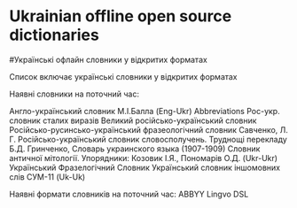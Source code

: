 # Ukrainian offline open source dictionaries 
#Українські офлайн словники у відкритих форматах

Список включає українські словники у відкритих форматах

Наявні словники на поточний час:

Англо-український словник М.І.Балла (Eng-Ukr) Abbreviations
Рос-укр. словник сталих виразів
Великий російсько-український словник
Російсько-русинсько-український фразеологічний словник
Савченко, Л. Г. Російсько-український словник словосполучень. Труднощі перекладу
Б.Д. Гринченко, Словарь украинского языка (1907-1909)
Словник античної мітології. Упорядники: Козовик І.Я., Пономарів О.Д. (Ukr-Ukr)
Український Фразелогічний Словник
Український словник іншомовних слів
СУМ-11 (Uk-Uk)

Наявні формати словників на поточний час:
ABBYY Lingvo DSL
